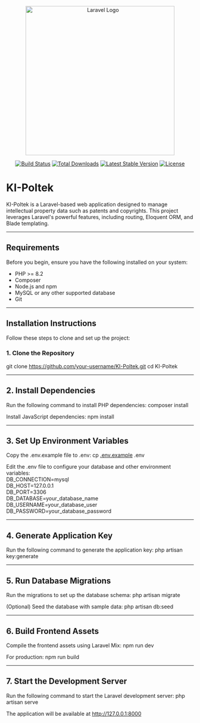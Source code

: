 <p align="center"><a href="https://laravel.com" target="_blank"><img src="https://raw.githubusercontent.com/laravel/art/master/logo-lockup/5%20SVG/2%20CMYK/1%20Full%20Color/laravel-logolockup-cmyk-red.svg" width="400" alt="Laravel Logo"></a></p>

<p align="center">
<a href="https://github.com/laravel/framework/actions"><img src="https://github.com/laravel/framework/workflows/tests/badge.svg" alt="Build Status"></a>
<a href="https://packagist.org/packages/laravel/framework"><img src="https://img.shields.io/packagist/dt/laravel/framework" alt="Total Downloads"></a>
<a href="https://packagist.org/packages/laravel/framework"><img src="https://img.shields.io/packagist/v/laravel/framework" alt="Latest Stable Version"></a>
<a href="https://packagist.org/packages/laravel/framework"><img src="https://img.shields.io/packagist/l/laravel/framework" alt="License"></a>
</p>

# KI-Poltek

KI-Poltek is a Laravel-based web application designed to manage intellectual property data such as patents and copyrights. This project leverages Laravel's powerful features, including routing, Eloquent ORM, and Blade templating.

---

## Requirements

Before you begin, ensure you have the following installed on your system:

- PHP >= 8.2
- Composer
- Node.js and npm
- MySQL or any other supported database
- Git

---

## Installation Instructions

Follow these steps to clone and set up the project:

### 1. Clone the Repository

git clone https://github.com/your-username/KI-Poltek.git
cd KI-Poltek

---

## 2. Install Dependencies

Run the following command to install PHP dependencies:
composer install

Install JavaScript dependencies:
npm install

---

## 3. Set Up Environment Variables

Copy the .env.example file to .env:
cp [.env.example](http://_vscodecontentref_/1) .env

Edit the .env file to configure your database and other environment variables:</br>
DB_CONNECTION=mysql</br>
DB_HOST=127.0.0.1</br>
DB_PORT=3306</br>
DB_DATABASE=your_database_name</br>
DB_USERNAME=your_database_user</br>
DB_PASSWORD=your_database_password</br>

---

## 4. Generate Application Key
Run the following command to generate the application key:
php artisan key:generate

---

## 5. Run Database Migrations
Run the migrations to set up the database schema:
php artisan migrate

(Optional) Seed the database with sample data:
php artisan db:seed

---

## 6. Build Frontend Assets
Compile the frontend assets using Laravel Mix:
npm run dev

For production:
npm run build

---
## 7. Start the Development Server
Run the following command to start the Laravel development server:
php artisan serve

The application will be available at http://127.0.0.1:8000
